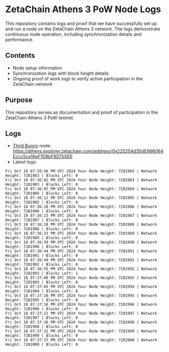 # ZetaChain Athens 3 PoW Node Logs
This repository contains logs and proof that we have successfully set up and run a node on the ZetaChain Athens 3 network. The logs demonstrate continuous node operation, including synchronization details and performance.

## Contents
- Node setup information
- Synchronization logs with block height details
- Ongoing proof of work logs to verify active participation in the ZetaChain network

## Purpose
This repository serves as documentation and proof of participation in the ZetaChain Athens 3 PoW testnet.

## Logs

- [Third Bunny](https://thirdbunny.xyz/) node: https://athens.explorer.zetachain.com/address/0x225254d35dE666064Eccc5ce16eF1D8bF8D7b5EE
- Latest logs:
```
Fri Oct 18 07:35:56 PM UTC 2024 Your Node Height: 7281983 | Network Height: 7281983 | Blocks Left: 0
Fri Oct 18 07:36:02 PM UTC 2024 Your Node Height: 7281983 | Network Height: 7281983 | Blocks Left: 0
Fri Oct 18 07:36:07 PM UTC 2024 Your Node Height: 7281984 | Network Height: 7281984 | Blocks Left: 0
Fri Oct 18 07:36:12 PM UTC 2024 Your Node Height: 7281985 | Network Height: 7281985 | Blocks Left: 0
Fri Oct 18 07:36:18 PM UTC 2024 Your Node Height: 7281986 | Network Height: 7281986 | Blocks Left: 0
Fri Oct 18 07:36:23 PM UTC 2024 Your Node Height: 7281987 | Network Height: 7281987 | Blocks Left: 0
Fri Oct 18 07:36:28 PM UTC 2024 Your Node Height: 7281988 | Network Height: 7281988 | Blocks Left: 0
Fri Oct 18 07:36:33 PM UTC 2024 Your Node Height: 7281989 | Network Height: 7281989 | Blocks Left: 0
Fri Oct 18 07:36:39 PM UTC 2024 Your Node Height: 7281990 | Network Height: 7281990 | Blocks Left: 0
Fri Oct 18 07:36:44 PM UTC 2024 Your Node Height: 7281991 | Network Height: 7281991 | Blocks Left: 0
Fri Oct 18 07:36:49 PM UTC 2024 Your Node Height: 7281992 | Network Height: 7281992 | Blocks Left: 0
Fri Oct 18 07:36:55 PM UTC 2024 Your Node Height: 7281992 | Network Height: 7281993 | Blocks Left: 1
Fri Oct 18 07:37:00 PM UTC 2024 Your Node Height: 7281993 | Network Height: 7281993 | Blocks Left: 0
Fri Oct 18 07:37:05 PM UTC 2024 Your Node Height: 7281994 | Network Height: 7281994 | Blocks Left: 0
Fri Oct 18 07:37:10 PM UTC 2024 Your Node Height: 7281995 | Network Height: 7281995 | Blocks Left: 0
Fri Oct 18 07:37:16 PM UTC 2024 Your Node Height: 7281996 | Network Height: 7281996 | Blocks Left: 0
Fri Oct 18 07:37:21 PM UTC 2024 Your Node Height: 7281997 | Network Height: 7281997 | Blocks Left: 0
Fri Oct 18 07:37:26 PM UTC 2024 Your Node Height: 7281998 | Network Height: 7281998 | Blocks Left: 0
Fri Oct 18 07:37:32 PM UTC 2024 Your Node Height: 7281999 | Network Height: 7281999 | Blocks Left: 0
Fri Oct 18 07:37:37 PM UTC 2024 Your Node Height: 7282000 | Network Height: 7282000 | Blocks Left: 0
```
